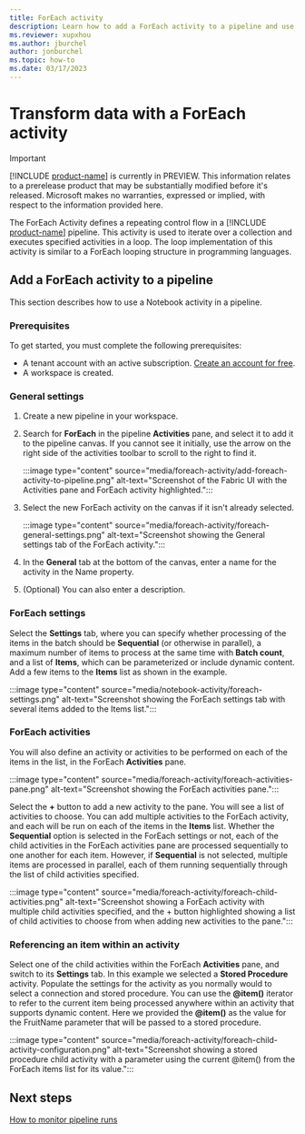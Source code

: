 ```yaml
---
title: ForEach activity
description: Learn how to add a ForEach activity to a pipeline and use it to iterate through a list of items.
ms.reviewer: xupxhou
ms.author: jburchel
author: jonburchel
ms.topic: how-to
ms.date: 03/17/2023
---
```


# Transform data with a ForEach activity

> [!IMPORTANT]
> [!INCLUDE [product-name](../includes/product-name.md)] is currently in PREVIEW.
> This information relates to a prerelease product that may be substantially modified before it's released. Microsoft makes no warranties, expressed or implied, with respect to the information provided here.

The ForEach Activity defines a repeating control flow in a [!INCLUDE [product-name](../includes/product-name.md)] pipeline. This activity is used to iterate over a collection and executes specified activities in a loop. The loop implementation of this activity is similar to a ForEach looping structure in programming languages.

## Add a ForEach activity to a pipeline

This section describes how to use a Notebook activity in a pipeline.

### Prerequisites

To get started, you must complete the following prerequisites:

- A tenant account with an active subscription. [Create an account for free](/trident-docs-private-preview/synapse-data-integration/url).
- A workspace is created.

### General settings

1. Create a new pipeline in your workspace.
1. Search for **ForEach** in the pipeline **Activities** pane, and select it to add it to the pipeline canvas. If you cannot see it initially, use the arrow on the right side of the activities toolbar to scroll to the right to find it.

   :::image type="content" source="media/foreach-activity/add-foreach-activity-to-pipeline.png" alt-text="Screenshot of the Fabric UI with the Activities pane and ForEach activity highlighted.":::

1. Select the new ForEach activity on the canvas if it isn't already selected.

   :::image type="content" source="media/foreach-activity/foreach-general-settings.png" alt-text="Screenshot showing the General settings tab of the ForEach activity.":::

1. In the **General** tab at the bottom of the canvas, enter a name for the activity in the Name property.
1. (Optional) You can also enter a description.

### ForEach settings

Select the **Settings** tab, where you can specify whether processing of the items in the batch should be **Sequential** (or otherwise in parallel), a maximum number of items to process at the same time with **Batch count**, and a list of **Items**, which can be parameterized or include dynamic content. Add a few items to the **Items** list as shown in the example.

:::image type="content" source="media/notebook-activity/foreach-settings.png" alt-text="Screenshot showing the ForEach settings tab with several items added to the Items list.":::

### ForEach activities

You will also define an activity or activities to be performed on each of the items in the list, in the ForEach **Activities** pane.

:::image type="content" source="media/foreach-activity/foreach-activities-pane.png" alt-text="Screenshot showing the ForEach activities pane.":::

Select the **+** button to add a new activity to the pane. You will see a list of activities to choose. You can add multiple activities to the ForEach activity, and each will be run on each of the items in the **Items** list.  Whether the **Sequential** option is selected in the ForEach settings or not, each of the child activities in the ForEach activities pane are processed sequentially to one another for each item. However, if **Sequential** is not selected, multiple items are processed in parallel, each of them running sequentially through the list of child activities specified.

:::image type="content" source="media/foreach-activity/foreach-child-activities.png" alt-text="Screenshot showing a ForEach activity with multiple child activities specified, and the + button highlighted showing a list of child activities to choose from when adding new activities to the pane.":::

### Referencing an item within an activity

Select one of the child activities within the ForEach **Activities** pane, and switch to its **Settings** tab.  In this example we selected a **Stored Procedure** activity.  Populate the settings for the activity as you normally would to select a connection and stored procedure.  You can use the **@item()** iterator to refer to the current item being processed anywhere within an activity that supports dynamic content.  Here we provided the **@item()** as the value for the FruitName parameter that will be passed to a stored procedure.

:::image type="content" source="media/foreach-activity/foreach-child-activity-configuration.png" alt-text="Screenshot showing a stored procedure child activity with a parameter using the current @item() from the ForEach items list for its value.":::

## Next steps

[How to monitor pipeline runs](monitor-pipeline-runs.md)

